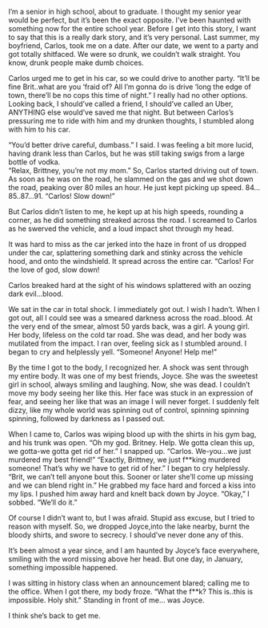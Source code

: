 I’m a senior in high school, about to graduate. I thought my senior year would be perfect, but it’s been the exact opposite. I’ve been haunted with something now for the entire school year. 
Before I get into this story, I want to say that this is a really dark story, and it’s very personal. 
Last summer, my boyfriend, Carlos, took me on a date. After our date, we went to a party and got totally shitfaced. We were so drunk, we couldn’t walk straight. You know, drunk people make dumb choices. 

Carlos urged me to get in his car, so we could drive to another party. “It’ll be fine Brit..what are you ‘fraid of? All I’m gonna do is drive ‘long the edge of town, there’ll be no cops this time of night.” 
I really had no other options. Looking back, I should’ve called a friend, I should’ve called an Uber, ANYTHING else would’ve saved me that night. But between Carlos’s pressuring me to ride with him and my drunken thoughts, I stumbled along with him to his car.

“You’d better drive careful, dumbass.” I said. I was feeling a bit more lucid, having drank less than Carlos, but he was still taking swigs from a large bottle of vodka.  
“Relax, Brittney, you’re not my mom.” 
So, Carlos started driving out of town. As soon as he was on the road, he slammed on the gas and we shot down the road, peaking over 80 miles an hour. He just kept picking up speed. 84…85..87…91.
“Carlos! Slow down!” 

But Carlos didn’t listen to me, he kept up at his high speeds, rounding a corner, as he did something streaked across the road. I screamed to Carlos as he swerved the vehicle, and a loud impact shot through my head.

It was hard to miss as the car jerked into the haze in front of us dropped under the car, splattering something dark and stinky across the vehicle hood, and onto the windshield. It spread across the entire car. “Carlos! For the love of god, slow down!

Carlos breaked hard at the sight of his windows splattered with an oozing dark evil…blood.

We sat in the car in total shock. I immediately got out. I wish I hadn’t.
When I got out, all I could see was a smeared darkness across the road..blood. At the very end of the smear, almost 50 yards back, was a girl. A young girl. Her body, lifeless on the cold tar road. She was dead, and her body was mutilated from the impact. I ran over, feeling sick as I stumbled around. I began to cry and helplessly yell. “Someone! Anyone! Help me!” 

By the time I got to the body, I recognized her. A shock was sent through my entire body. It was one of my best friends, Joyce. She was the sweetest girl in school, always smiling and laughing. Now, she was dead. I couldn’t move my body seeing her like this. Her face was stuck in an expression of fear, and seeing her like that was an image I will never forget. I suddenly felt dizzy, like my whole world was spinning out of control, spinning spinning spinning, followed by darkness as I passed out.

When I came to, Carlos was wiping blood up with the shirts in his gym bag, and his trunk was open. “Oh my god. Britney. Help. We gotta clean this up, we gotta-we gotta get rid of her.” I snapped up. “Carlos. We-you…we just murdered my best friend!” “Exactly, Brittney, we just f**king murdered someone! That’s why we have to get rid of her.” I began to cry helplessly. “Brit, we can’t tell anyone bout this. Sooner or later she’ll come up missing and we can blend right in.” He grabbed my face hard and forced a kiss into my lips. I pushed him away hard and knelt back down by Joyce. “Okay,” I sobbed. “We’ll do it.” 

Of course I didn’t want to, but I was afraid. Stupid ass excuse, but I tried to reason with myself. So, we dropped Joyce,into the lake nearby, burnt the bloody shirts, and swore to secrecy.
I should’ve never done any of this.

It’s been almost a year since, and I am haunted by Joyce’s face everywhere, smiling with the word missing above her head. But one day, in January, something impossible happened. 

I was sitting in history class when an announcement blared; calling me to the office. When I got there, my body froze. “What the f**k? This is..this is impossible. Holy shit.” 
Standing in front of me…
was Joyce.

I think she’s back to get me.
